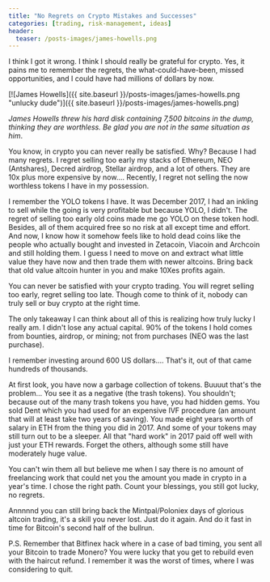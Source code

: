 ```yaml
---
title: "No Regrets on Crypto Mistakes and Successes"
categories: [trading, risk-management, ideas]
header:
  teaser: /posts-images/james-howells.png
---
```


I think I got it wrong. I think I should really be grateful for crypto. Yes, it pains me to remember the regrets, the what-could-have-been, missed 
opportunities, and I could have had millions of dollars by now.

[![James Howells]({{ site.baseurl }}/posts-images/james-howells.png "unlucky dude")]({{ site.baseurl }}/posts-images/james-howells.png)

_James Howells threw his hard disk containing 7,500 bitcoins in the dump, thinking they are worthless. Be glad you are not in the same situation as him_.

You know, in crypto you can never really be satisfied. Why? Because I had many regrets. I regret selling too early my stacks of Ethereum, NEO (Antshares), 
Decred airdrop, Stellar airdrop, and a lot of others. They are 10x plus more expensive by now.... Recently, I regret not selling the now worthless tokens 
I have in my possession. 

I remember the YOLO tokens I have. It was December 2017, I had an inkling to sell while the going is very profitable but because YOLO, I didn't. The regret
of selling too early old coins made me go YOLO on these token hodl. Besides, all of them acquired free so no risk at all except time and effort. And
now, I know how it somehow feels like to hold dead coins like the people who actually bought and invested in Zetacoin, Viacoin and Archcoin and still holding 
them. I guess I need to move on and extract what little value they have now and then trade them with newer altcoins. Bring back that old value altcoin hunter
in you and make 10Xes profits again. 

You can never be satisfied with your crypto trading. You will regret selling too early, regret selling too late. Though come to think of it, nobody can truly
sell or buy crypto at the right time.

The only takeaway I can think about all of this is realizing how truly lucky I really am. I didn't lose any actual capital. 90% of the tokens I hold comes from 
bounties, airdrop, or mining; not from purchases (NEO was the last purchase).

I remember investing around 600 US dollars.... That's it, out of that came hundreds of thousands.

At first look, you have now a garbage collection of tokens. Buuuut that's the problem... You see it as a negative (the trash tokens). You shouldn't; because out
of the many trash tokens you have, you had hidden gems. You sold Dent which you had used for an expensive IVF procedure (an amount that will at least take two 
years of saving). You made eight years worth of salary in ETH from the thing you did in 2017. And some of your tokens may still turn out to be a sleeper. All 
that "hard work" in 2017 paid off well with just your ETH rewards. Forget the others, although some still have moderately huge value. 

You can't win them all but believe me when I say there is no amount of freelancing work that could net you the amount you made in crypto in a year's time. I 
chose the right path. Count your blessings, you still got lucky, no regrets.

Annnnnd you can still bring back the Mintpal/Poloniex days of glorious altcoin trading, it's a skill you never lost. Just do it again. And do it fast in time 
for Bitcoin's second half of the bullrun.


P.S.
Remember that Bitfinex hack where in a case of bad timing, you sent all your Bitcoin to trade Monero? You were lucky that you get to rebuild even with the 
haircut refund. I remember it was the worst of times, where I was considering to quit.